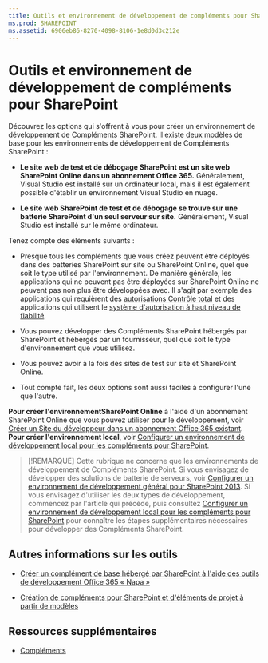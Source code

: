 ```yaml
---
title: Outils et environnement de développement de compléments pour SharePoint
ms.prod: SHAREPOINT
ms.assetid: 6906eb86-8270-4098-8106-1e8d0d3c212e
---
```



# Outils et environnement de développement de compléments pour SharePoint
Découvrez les options qui s'offrent à vous pour créer un environnement de développement de Compléments SharePoint.
Il existe deux modèles de base pour les environnements de développement de Compléments SharePoint :
  
    
    


- **Le site web de test et de débogage SharePoint est un site web SharePoint Online dans un abonnement Office 365.** Généralement, Visual Studio est installé sur un ordinateur local, mais il est également possible d'établir un environnement Visual Studio en nuage.
    
  
- **Le site web SharePoint de test et de débogage se trouve sur une batterie SharePoint d'un seul serveur sur site.** Généralement, Visual Studio est installé sur le même ordinateur.
    
  

Tenez compte des éléments suivants :
  
    
    


- Presque tous les compléments que vous créez peuvent être déployés dans des batteries SharePoint sur site ou SharePoint Online, quel que soit le type utilisé par l'environnement. De manière générale, les applications qui ne peuvent pas être déployées sur SharePoint Online ne peuvent pas non plus être développées avec. Il s'agit par exemple des applications qui requièrent des  [autorisations Contrôle total](add-in-permissions-in-sharepoint-2013.md) et des applications qui utilisent le [système d'autorisation à haut niveau de fiabilité](creating-sharepoint-add-ins-that-use-high-trust-authorization.md).
    
  
- Vous pouvez développer des Compléments SharePoint hébergés par SharePoint et hébergés par un fournisseur, quel que soit le type d'environnement que vous utilisez.
    
  
- Vous pouvez avoir à la fois des sites de test sur site et SharePoint Online.
    
  
- Tout compte fait, les deux options sont aussi faciles à configurer l'une que l'autre.
    
  
 **Pour créer l'environnementSharePoint Online** à l'aide d'un abonnement SharePoint Online que vous pouvez utiliser pour le développement, voir [Créer un Site du développeur dans un abonnement Office 365 existant](create-a-developer-site-on-an-existing-office-365-subscription.md). **Pour créer l'environnement local**, voir [Configurer un environnement de développement local pour les compléments pour SharePoint](set-up-an-on-premises-development-environment-for-sharepoint-add-ins.md).
> [!REMARQUE]
> Cette rubrique ne concerne que les environnements de développement de Compléments SharePoint. Si vous envisagez de développer des solutions de batterie de serveurs, voir  [Configurer un environnement de développement général pour SharePoint 2013](http://msdn.microsoft.com/library/08e4e4e1-d960-43fa-85df-f3c279ed6927%28Office.15%29.aspx). Si vous envisagez d'utiliser les deux types de développement, commencez par l'article qui précède, puis consultez  [Configurer un environnement de développement local pour les compléments pour SharePoint](set-up-an-on-premises-development-environment-for-sharepoint-add-ins.md) pour connaître les étapes supplémentaires nécessaires pour développer des Compléments SharePoint.
  
    
    


## Autres informations sur les outils


-  [Créer un complément de base hébergé par SharePoint à l'aide des outils de développement Office 365 « Napa »](create-a-basic-sharepoint-hosted-add-in-by-using-napa-office-365-development-too.md)
    
  
-  [Création de compléments pour SharePoint et d'éléments de projet à partir de modèles](create-sharepoint-add-ins-in-visual-studio.md)
    
  

## Ressources supplémentaires
<a name="bk_addresources"> </a>


-  [Compléments](sharepoint-add-ins.md)
    
  

